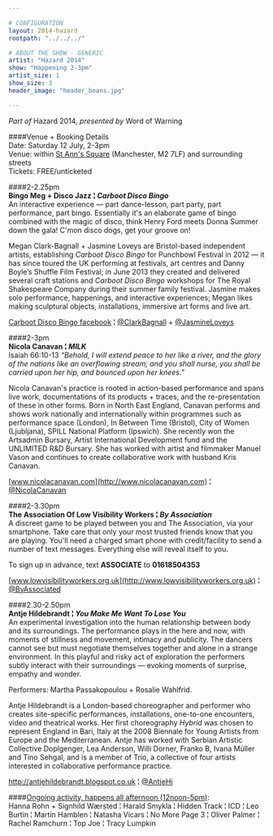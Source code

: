 ```yaml
---

# CONFIGURATION
layout: 2014-hazard
rootpath: "../../../"

# ABOUT THE SHOW - GENERIC
artist: "Hazard 2014"
show: "Happening 2-3pm"
artist_size: 1
show_size: 3
header_image: "header_beans.jpg"

---
```

*Part of* Hazard 2014, *presented by* Word of Warning       
     
####Venue + Booking Details        
Date: Saturday 12 July, 2-3pm       
Venue: within [St Ann's Square](http://bit.ly/1wrGmvW) (Manchester, M2 7LF) and surrounding streets       
Tickets: FREE/unticketed                 
              
####2-2.25pm        
**Bingo Meg + Disco Jazz ¦ *Carboot Disco Bingo***        
An interactive experience — part dance-lesson, part party, part performance, part bingo. Essentially it's an elaborate game of bingo combined with the magic of disco, think Henry Ford meets Donna Summer down the gala! C'mon disco dogs, get your groove on!        
        
Megan Clark-Bagnall + Jasmine Loveys are Bristol-based independent artists, establishing *Carboot Disco Bingo* for Punchbowl Festival in 2012 — it has since toured the UK performing at festivals, art centres and Danny Boyle’s Shuffle Film Festival; in June 2013 they created and delivered several craft stations and *Carboot Disco Bingo* workshops for The Royal Shakespeare Company during their summer family festival. Jasmine makes solo performance, happenings, and interactive experiences; Megan likes making sculptural objects, installations, immersive art forms and live art.        
        
[Carboot Disco Bingo facebook](http://www.facebook.com/CarbootDiscoBingoFanClub) ¦ [@ClarkBagnall](http://twitter.com/ClarkBagnall) + [@JasmineLoveys](http://twitter.com/JasmineLoveys)        
         
####2-3pm            
**Nicola Canavan ¦ *MILK***            
Isaiah 66:10-13 *“Behold, I will extend peace to her like a river, and the glory of the nations like an overflowing stream; and you shall nurse, you shall be carried upon her hip, and bounced upon her knees."*    
             
Nicola Canavan's practice is rooted in action-based performance and spans live work, documentations of its products + traces, and the re-presentation of these in other forms. Born in North East England, Canavan performs and shows work nationally and internationally within programmes such as performance space (London), In Between Time (Bristol), City of Women (Ljubljana), SPILL National Platform (Ipswich). She recently won the Artsadmin Bursary, Artist International Development fund and the UNLIMITED R&D Bursary. She has worked with artist and filmmaker Manuel Vason and continues to create collaborative work with husband Kris Canavan.   
                   
[www.nicolacanavan.com](http://www.nicolacanavan.com) ¦ [@NicolaCanavan](http://twitter.com/NicolaCanavan)              
        
####2-3.30pm               
**The Association Of Low Visibility Workers ¦ *By Association***             
A discreet game to be played between you and The Association, via your smartphone. Take care that only your most trusted friends know that you are playing. You'll need a charged smart phone with credit/facility to send a number of text messages. Everything else will reveal itself to you.        
                  
To sign up in advance, text **ASSOCIATE** to **01618504353**    
              
[www.lowvisibilityworkers.org.uk](http://www.lowvisibilityworkers.org.uk) ¦ [@ByAssociated](http://twitter.com/ByAssociated)         
              
####2.30-2.50pm        
**Antje Hildebrandt ¦ *You Make Me Want To Lose You***        
An experimental investigation into the human relationship between body and its surroundings. The performance plays in the here and now, with moments of stillness and movement, intimacy and publicity. The dancers cannot see but must negotiate themselves together and alone in a strange environment. In this playful and risky act of exploration the performers subtly interact with their surroundings — evoking moments of surprise, empathy and wonder.        
        
Performers: Martha Passakopoulou + Rosalie Wahlfrid.    
   
Antje Hildebrandt is a London-based choreographer and performer who creates site-specific performances, installations, one-to-one encounters, video and theatrical works. Her first choreography *Hybrid* was chosen to represent England in Bari, Italy at the 2008 Biennale for Young Artists from Europe and the Mediterranean. Antje has worked with Serbian Artistic Collective Doplgenger, Lea Anderson, Willi Dorner, Franko B, Ivana Müller and Tino Sehgal, and is a member of Trio, a collective of four artists interested in collaborative performance practice.    
                 
<http://antjehildebrandt.blogspot.co.uk> ¦ [@AntjeHi](http://twitter.com/AntjeHi)        
        
####[Ongoing activity, happens all afternoon (12noon-5pm)](/archive/2014-hazard/ongoing):                
Hanna Rohn + Signhild Wærsted ¦ Harald Smykla ¦ Hidden Track ¦ ICD ¦ Leo Burtin ¦ Martin Hamblen ¦ Natasha Vicars ¦ No More Page 3 ¦ Oliver Palmer ¦ Rachel Ramchurn ¦ Top Joe ¦ Tracy Lumpkin

